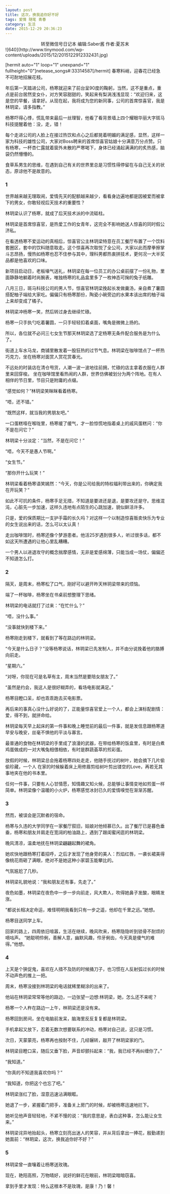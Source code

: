 ```yaml
---
layout: post
title: 这次，换我追你好不好
tags: 爱情 随笔 青春
category: 生活
date: 2015-12-29 20:36:23
---
```


<center>转至微信号日记本 编辑:Saber酱 作者:夏苏末</center>
![640](http://www.tinymood.com/wp-content/uploads/2015/12/2015122912332431.jpg)

[hermit auto="1" loop="1" unexpand="1" fullheight="0"]netease_songs#:33314587[/hermit]
春寒料峭，迎春花已经急不可耐地招展花枝。

年后第一天踏进公司，杨寒就迎来了前台呈90度的鞠躬，当然，这不是重点，重点是前台居然变女仆，对方笑容甜甜的，笑起来有梨涡浅浅显现：“欢迎归来，这是您的早餐，请拿好。从现在起，我将成为您的新同事，公司的首席惊喜官，我是林玥梁，请多指教。”

杨寒吓得心悸，慌乱带来最后一丝理智，他看了看背景墙上四个耀眼华丽大字斑马科技提醒着他：没，走，错！

每个走进公司的人脸上在接过热饮和点心之后都晃着明媚的满足感，显然，这样一家为科技的雄性公司，大家对Boss聘来的首席惊喜官姑娘十分满意万分点赞。只有杨寒，一杯杏仁露就着窗外未散的严寒喝下，身体已经涌起满满的的炙热感，脑袋仍然懵懵的。

食草系男生的思维，在遇到自己有关的世界里总是习惯性得停留在与自己无关的状态，原谅他不是故意的。

### 1
世界越来越无理取闹，爱情先天的配额越来越少，看看身边遍地都是因被爱而被拿下的男女，你敢轻视后天技术的重要性？

林玥梁认识了杨寒，就成了后天技术派的中流砥柱。

林玥梁是首席惊喜官，是热爱工作的女青年，这完全不影响她送人惊喜的同时假公济私。

在看透杨寒不爱运动的真相后，惊喜官公主林玥梁特意在员工餐厅布置了一个饮料套圈区，套中的饮料随意取走。这个惊喜再次取悦了全公司，大家以此而摩拳擦掌斗志昂扬，慢热如杨寒也忍不住参与其中，理科男都热衷拼技术，更何况一大半奖品都是他喜欢的口味。

新项目启动日，老板壕气送礼，林玥梁在每一位员工的办公桌前摆了一份礼物，里面静静地躺着时尚腕表，唯独杨寒的礼品盒里多了一枚神态可掬的兔子纸雕。

八月三日，斑马科技公司的男人节，惊喜官林玥梁挽起长发做羹汤，亲自煮了薯圆搭配柚子端给大家吃。偏偏只有杨寒那份，陶瓷小碗旁边的水果本该出席的柚子端上来却变成了橘子。

林玥梁冲杨寒一笑，然后转过身去继续忙碌。

杨寒一只手执勺吃着薯圆，一只手轻轻扣着桌面，嘴角是微微上扬的。

所以，各位就不必问三七女生节那天林玥梁选了定杨寒无条件配合服务是为什么了。

街道上车水马龙，商铺里散发着一股狂热的过节气息。林玥梁在咖啡馆点了一杯热巧克力，坐在杨寒对面赏人赏花赏春光。

不远处的时装店在清仓甩货，人潮一波一波地往前拥，忙碌的店主拿着衣服在人群里来回穿梭。
坐在咖啡馆里看热闹的人群，世界仿佛被划分为两个阵地。在有人相伴的节日里，节目只是附庸的点缀。

“感觉如何？”林玥梁笑眯眯看着杨寒。

“唔，还不错。”

“既然这样，就当我的男朋友吧。”

一口蛋糕噎在喉咙里，杨寒缓了缓气，才一脸惊慌地指着桌上的戚风蛋糕问：“你不是在问它？”

林玥梁十分淡定：“当然，不是在问它！”

“唔，今天不是愚人节啊。”

“女生节。”

“那你开什么玩笑！”

林玥梁看着杨寒语笑嫣然：“今天，你是公司给我的特权福利带出来的，你确定我在开玩笑？”

如此不可抗的条件，杨寒手足无措，不知道是要进还是退，是要攻还是守。思维混沌，心脏先一步加速，这样久违地有点陌生的心跳加速，貌似鲜活许多。

只是，爱的保质期比一支护手霜的长久吗？对这样一个以制造惊喜贩卖快乐为专业的女生说出来的话，怎么可以太认真！

走出咖啡馆时，杨寒还像个梦游患者。他活25岁遇到很多人，听过很多话，都不如这天所遭遇的让他心里乱糟糟。

一个男人以进退攻守的概念揣摩感情，无非是爱感绵薄，只能当成一场仗，偏偏还不知道怎么打。

### 2

隔天，是周末，杨寒松了口气，刚好可以避开昨天林玥梁带来的烦恼。

端了一杯咖啡，杨寒坐在书桌前想整理下思绪。

林玥梁的电话就打了过来：“在忙什么？”

“唔，没什么事。”

“没事就快到楼下来。”

杨寒刚走到楼下，就看到了等在路边的林玥梁。

“今天是什么日子？”没等杨寒说话，林玥梁已先发制人，并不由分说挽着他的胳膊向前走。

“星期六。”

“对呀，你现在可是名草有主，周末当然是要陪女朋友了。”

“虽然是约会，我这人是很好糊弄的，看场电影就满足。”

杨寒目瞪口呆，却也乖乖跑去买电影票。

再后来的事真心没什么好说的了，正能量惊喜官爱上一个人，都会上演标配剧情：爱，得不到，就拼命给。

林玥梁每天早上起床的第一件事和晚上睡觉前的最后一件事，就是发信息跟杨寒道早安与晚安，丝毫不惧他的平淡与寡言。

最普通的食物在林玥梁的手里成了浪漫的武器，在带给杨寒的饭盒里，有时是白煮鸡蛋做成的一对大嘴兔相偎相依，有时是群蔬荟萃的煎彩蛋。

放假的时候，林玥梁总会拖着杨寒四处走走，他随手抚过的树叶，她会摘下几片偷偷珍藏，一个人
在家的时候躲着床上用修眉剪给树叶剪出镂空的Love，再若无其事地夹在他的书本里。

任何一件事，只要有人心甘情愿，知情趣又知火候，总能够让事情变地如煎蛋一样简单。林玥梁像个温暖的小火炉，杨寒感觉冰封已久的爱情嗅觉在渐渐苏醒。

### 3

然而，被误会是沉默者的宿命。

杨寒与久违的大学同学在一家餐厅叙旧，姑娘对他倾慕已久。出了餐厅已是暮色垂垂，杨寒和朋友并肩走在宽阔的柏油路上，遇到了跟闺蜜闲逛的林玥梁。

晚风清凉，温柔地抚在林玥梁翩翩起舞的裙角。

她欢快地跟杨寒打着招呼，之后才发现了他身旁的美人：烈焰红唇，一袭长裙美得像桃花雨砸了满眼，绝对不是她这种小家碧玉能攀比的。

气氛尴尬了几秒。

林玥梁礼貌地说：“我和朋友还有事，先走了。”

夜色如墨，林玥梁在夜色中一步一步向前走，风大欺人，吹得她鼻子发酸，眼睛发涨。

“都说长相决定命运，难怪明明我看到只有一步之遥，他却在千里之远。”她想。

杨寒目送同学上车。

回家的路上，四周依旧喧嚣，生活在继续，晚风吹来，杨寒隐隐听到锁骨不耐烦的嘀咕声。
“她聪明伶俐，善解人意，幽默风趣，伶牙俐齿，今天真是傻气的难得。”他想。

### 4

上天是个狭促鬼，喜欢在人措不及防的时候捅刀子，也习惯在人反射弧过长的时候不动声色的推上一把。

周末，杨寒没接到林玥梁的电话就稀里糊涂的出来了。

他站在林玥梁常常等他的路边，一边张望一边想:林玥梁，她，怎么还不来呢？

杨寒一个人杵在路边一上午，林玥梁还是没有来。

杨寒回到房间，坐在电脑前发呆，脑海里反反复复都是林玥梁。

手机拿起又放下，忍着无数次想要联系的冲动，杨寒对自己说，这只是习惯。

次日，天蒙蒙亮，杨寒再也按耐不住，几经辗转，敲开了林玥梁家的门。

林玥梁目瞪口呆，随后又垂下脸，声音却颤抖起来：“我，我已经不再纠缠你了。”

“我知道。”

“你真的不知道我喜欢你吗？”

“我知道，你把这个也忘了吧。”

林玥梁涨红了脸，湿意迅速沾满眼眶。

她退了一步，紧握着门把手，准备关上房门的时候，却被杨寒迅速地拦下。

她听见他声音轻轻地，不紧不慢的说：“我的意思是，表白这种事，怎么能让女生来。”

林玥梁诧异地抬起头，杨寒立刻亮出迷人的笑容，并从背后拿出一捧花，殷勤递到她面前：“林玥梁，这次，换我追你好不好？”

### 5

林玥梁曾一直嚷着让杨寒送玫瑰。

现在，艳阳高照，万物晴好，说好的鲜花在眼前，林玥梁暗暗窃喜。

拿到手里才发现：特么这根本不是玫瑰，是康！乃！馨！
